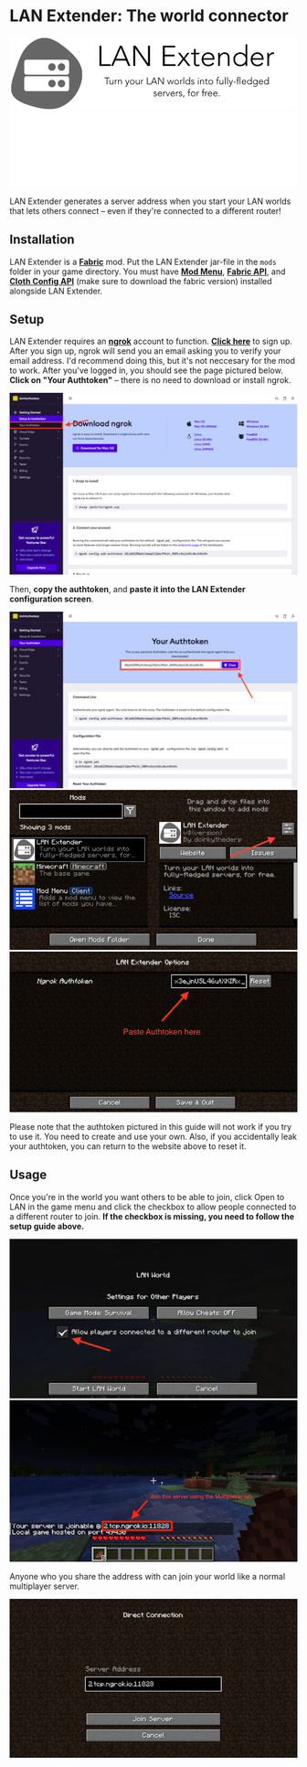 # LAN Extender: The world connector

![LAN Extender: Turn your LAN worlds into fully-fledged servers, for free.](assets/lan-extender-banner-white.png#gh-light-mode-only)
![LAN Extender: Turn your LAN worlds into fully-fledged servers, for free.](assets/lan-extender-banner-black.png#gh-dark-mode-only)

LAN Extender generates a server address when you start your LAN worlds that lets others connect – even if they're connected to a different router!

## Installation

LAN Extender is a [**Fabric**](https://fabricmc.net) mod. Put the LAN Extender jar-file in the `mods` folder in your game directory. You must have [**Mod Menu**](https://www.curseforge.com/minecraft/mc-mods/modmenu), [**Fabric API**](https://www.curseforge.com/minecraft/mc-mods/fabric-api), and [**Cloth Config API**](https://www.curseforge.com/minecraft/mc-mods/cloth-config/files) (make sure to download the fabric version) installed alongside LAN Extender.

## Setup

LAN Extender requires an [**ngrok**](https://ngrok.com) account to function. [**Click here**](https://dashboard.ngrok.com/signup) to sign up. After you sign up, ngrok will send you an email asking you to verify your email address. I'd recommend doing this, but it's not neccesary for the mod to work. After you've logged in, you should see the page pictured below. **Click on "Your Authtoken"** – there is no need to download or install ngrok.

![Use the sidebar to access your authtoken](assets/after_ngrok_login.png)

Then, **copy the authtoken**, and **paste it into the LAN Extender configuration screen**.

![Copy the authtoken](assets/ngrok_auth_token.png)
![Open LAN Extender configuration](assets/modmenu.png)
![Paste the authtoken](assets/lan_extender_options.png)

Please note that the authtoken pictured in this guide will not work if you try to use it. You need to create and use your own. Also, if you accidentally leak your authtoken, you can return to the website above to reset it.

## Usage

Once you're in the world you want others to be able to join, click Open to LAN in the game menu and click the checkbox to allow people connected to a different router to join. **If the checkbox is missing, you need to follow the setup guide above.**

![Click the checkbox](assets/open_to_lan.png)
![View the address in chat](assets/opened_to_lan.png)

Anyone who you share the address with can join your world like a normal multiplayer server.

![Join the LAN world using Direct Connect](assets/joining_server.png)

